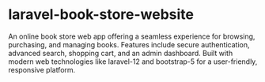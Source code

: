 # laravel-book-store-website
An online book store web app offering a seamless experience for browsing, purchasing, and managing books. Features include secure authentication, advanced search, shopping cart, and an admin dashboard. Built with modern web technologies like laravel-12 and bootstrap-5 for a user-friendly, responsive platform.
